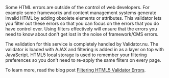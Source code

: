 Some HTML errors are outside of the control of web developers. For example some frameworks and content management systems generate invalid HTML by adding obsolete elements or attributes. This validator lets you filter out these errors so that you can focus on the errors that you do have control over. Using filters effectively will ensure that the errors you need to know about don't get lost in the noise of framework/CMS errors.

The validation for this service is completely handled by Validator.nu. The validator is loaded with AJAX and filtering is added in as a layer on top with JavaScript. HTML5 local storage is used to remember your filtering preferences so you don't need to re-apply the same filters on every page.

To learn more, read the blog post [Filtering HTML5 Validator Errors](http://keegan.st/2012/05/28/filtering-html5-validator-errors/).
